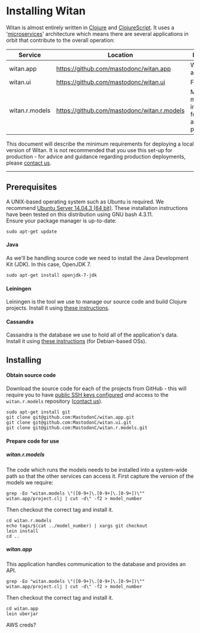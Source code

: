 # Installing Witan
Witan is almost entirely written in [Clojure](http://clojure.org/) and [ClojureScript](http://clojure.org/clojurescript). It uses a '[microservices](https://en.wikipedia.org/wiki/Microservices)' architecture which means there are several applications in orbit that contribute to the overall operation:

| Service        | Location                                     | Description                                                    |
| --------------  | ------------------------------------------- | -------------------------------------------------------------- |
| witan.app      | https://github.com/mastodonc/witan.app       | Web server and API                                             |
| witan.ui       | https://github.com/mastodonc/witan.ui        | Front end                                                      |
| witan.r.models | https://github.com/mastodonc/witan.r.models  | Mathematical models used in creating forecasts and projections |

This document will describe the minimum requirements for deploying a local version of Witan. It is not recommended that you use this set-up for production - for advice and guidance regarding production deployments, please [contact us](theteam@mastodonc.com).  

---------------------
## Prerequisites
A UNIX-based operating system such as Ubuntu is required. We recommend [Ubuntu Server 14.04.3 (64 bit)](http://www.ubuntu.com/download/server/thank-you?country=GB&version=14.04.3&architecture=amd64). These installation instructions have been tested on this distribution using GNU bash 4.3.11.  
Ensure your package manager is up-to-date: 
```
sudo apt-get update
```

#### Java
As we'll be handling source code we need to install the Java Development Kit (JDK). In this case, OpenJDK 7.
```
sudo apt-get install openjdk-7-jdk
```

#### Leiningen
Leiningen is the tool we use to manage our source code and build Clojure projects. Install it using [these instructions](http://leiningen.org/).

#### Cassandra
Cassandra is the database we use to hold all of the application's data. Install it using [these instructions](http://docs.datastax.com/en/cassandra/2.0/cassandra/install/installDeb_t.html) (for Debian-based OSs).

## Installing

#### Obtain source code
Download the source code for each of the projects from GitHub - this will require you to have [public SSH keys configured](https://help.github.com/articles/generating-ssh-keys/) *and* access to the `witan.r.models` repository ([contact us](theteam@mastodonc.com)).

```
sudo apt-get install git
git clone git@github.com:MastodonC/witan.app.git
git clone git@github.com:MastodonC/witan.ui.git
git clone git@github.com:MastodonC/witan.r.models.git
```

#### Prepare code for use
##### witan.r.models
The code which runs the models needs to be installed into a system-wide path so that the other services can access it. First capture the version of the models we require:
```
grep -Eo "witan.models \"([0-9+]\.[0-9+]\.[0-9+])\"" witan.app/project.clj | cut -d\" -f2 > model_number
```
Then checkout the correct tag and install it.
```
cd witan.r.models
echo tags/$(cat ../model_number) | xargs git checkout
lein install
cd ..
```

##### witan.app
This application handles communication to the database and provides an API.
```
grep -Eo "witan.models \"([0-9+]\.[0-9+]\.[0-9+])\"" witan.app/project.clj | cut -d\" -f2 > model_number
```
Then checkout the correct tag and install it.
```
cd witan.app
lein uberjar
```
AWS creds?
